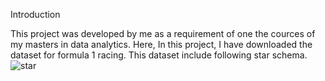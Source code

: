 Introduction

This project was developed by me as a requirement of one the cources of my masters in data analytics. Here, In this project, I have downloaded the dataset for formula 1 racing. This dataset include following star schema.
![star](https://github.com/Vruditdp/F1-Dashboard-Power-BI/assets/55894200/7196ca9f-efd9-4b15-b1e1-91af2dfeec90)

<!-- The link for the Power BI dashboard is: -->
<!-- https://app.powerbi.com/view?r=eyJrIjoiMDljYjdjNjEtM2MxZi00NzhmLWI1MzktODIzZmE4YTg5NWJjIiwidCI6ImE4ZWVjMjgxLWFhYTMtNGRhZS1hYzliLTlhMzk4YjkyMTVlNyIsImMiOjN9  -->


